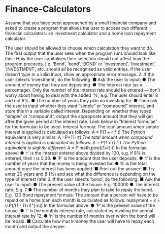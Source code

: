 # Finance-Calculators

Assume that you have been approached by a small financial
company and asked to create a program that allows the user to access two
different financial calculators: an investment calculator and a home loan
repayment calculator.

The user should be allowed to choose which calculation they want
to do. The first output that the user sees when the program runs
should look like this :
How the user capitalises their selection should not affect how the
program proceeds. I.e. ‘Bond’, ‘bond’, ‘BOND’ or ‘investment’,
‘Investment’, ‘INVESTMENT’, etc. should all be recognised as valid
entries. If the user doesn’t type in a valid input, show an appropriate
error message.
2. If the user selects ‘investment’, do the following:
■ Ask the user to input:
● The amount of money that they are depositing.
● The interest rate (as a percentage). Only the number
of the interest rate should be entered — don’t worry
about having to deal with the added ‘%’, e.g. The user
should enter 8 and not 8%.
● The number of years they plan on investing for.
● Then ask the user to input whether they want “simple”
or “compound” interest, and store this in a variable
called interest. Depending on whether they typed
“simple” or “compound”, output the appropriate
amount that they will get after the given period at the
interest rate. Look below in “Interest formulae” for the
formulae to be used.
Interest formula:
The total amount when simple interest is applied is calculated as
follows: A = P(1 + r * t)
The Python equivalent is very similar: A =P*(1+r*t)
The total amount when compound interest is applied is calculated as
follows: A = P(1 + r) ^ t
The Python equivalent is slightly different: A = P* math.pow((1+r),t)
In the formulae above:
● ‘r’ is the interest entered above divided by 100, e.g. if 8% is entered,
then r is 0.08.
● ‘P’ is the amount that the user deposits.
● ‘t’ is the number of years that the money is being invested for.
● ‘A’ is the total amount once the interest has been applied.
■ Print out the answer!
■ Try enter 20 years and 8 (%) and see what the difference is
depending on the type of interest rate!
3. If the user selects ‘bond’, do the following:
■ Ask the user to input:
● The present value of the house. E.g. 100000
● The interest rate. E.g. 7
● The number of months they plan to take to repay the
bond. E.g. 120
Bond repayment formula:
The amount that a person will have to be repaid on a home loan each
month is calculated as follows: repayment = x = (i.P)/(1 - (1+i)^(-n))
In the formulae above:
● ‘P’ is the present value of the house.
● ‘i’ is the monthly interest rate, calculated by dividing the annual
interest rate by 12.
● ‘n’ is the number of months over which the bond will be repaid.
■ Calculate how much money the user will have to repay each month
and output the answer.
